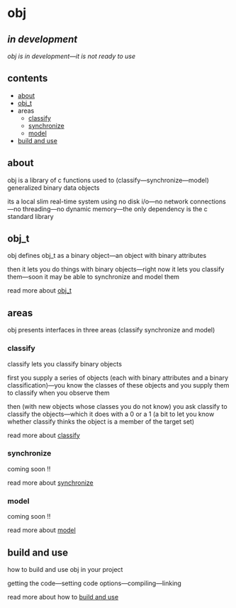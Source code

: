 # obj

## *in development*

*obj is in development—it is not ready to use*

## contents

- [about](#about)
- [obj_t](#obj_t)
- areas
  - [classify](#classify)
  - [synchronize](#synchronize)
  - [model](#model)
- [build and use](#build-and-use)

## about

obj is a library of c functions used to (classify—synchronize—model) generalized binary data objects

its a local slim real-time system using no disk i/o—no network connections—no threading—no dynamic memory—the only dependency is the c standard library

## obj_t

obj defines obj_t as a binary object—an object with binary attributes

then it lets you do things with binary objects—right now it lets you classify them—soon it may be able to synchronize and model them

read more about [obj_t](OBJ.md)

## areas

obj presents interfaces in three areas (classify synchronize and model)

### classify

classify lets you classify binary objects

first you supply a series of objects (each with binary attributes and a binary classification)—you know the classes of these objects and you supply them to classify when you observe them

then (with new objects whose classes you do not know) you ask classify to classify the objects—which it does with a 0 or a 1 (a bit to let you know whether classify thinks the object is a member of the target set)

read more about [classify](CLASS.md)

### synchronize

coming soon !!

read more about [synchronize](SYNC.md)

### model

coming soon !!

read more about [model](MODEL.md)

## build and use

how to build and use obj in your project

getting the code—setting code options—compiling—linking

read more about how to [build and use](BUILD.md)
